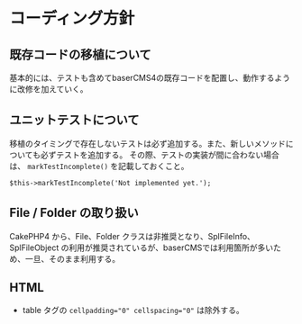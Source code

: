 # コーディング方針

## 既存コードの移植について

基本的には、テストも含めてbaserCMS4の既存コードを配置し、動作するように改修を加えていく。

## ユニットテストについて

移植のタイミングで存在しないテストは必ず追加する。また、新しいメソッドについても必ずテストを追加する。
その際、テストの実装が間に合わない場合は、 `markTestIncomplete()` を記載しておくこと。

```
$this->markTestIncomplete('Not implemented yet.');
```

## File / Folder の取り扱い

CakePHP4 から、File、Folder クラスは非推奨となり、SplFileInfo、SplFileObject の利用が推奨されているが、baserCMSでは利用箇所が多いため、一旦、そのまま利用する。

## HTML

- table タグの `cellpadding="0" cellspacing="0"` は除外する。
